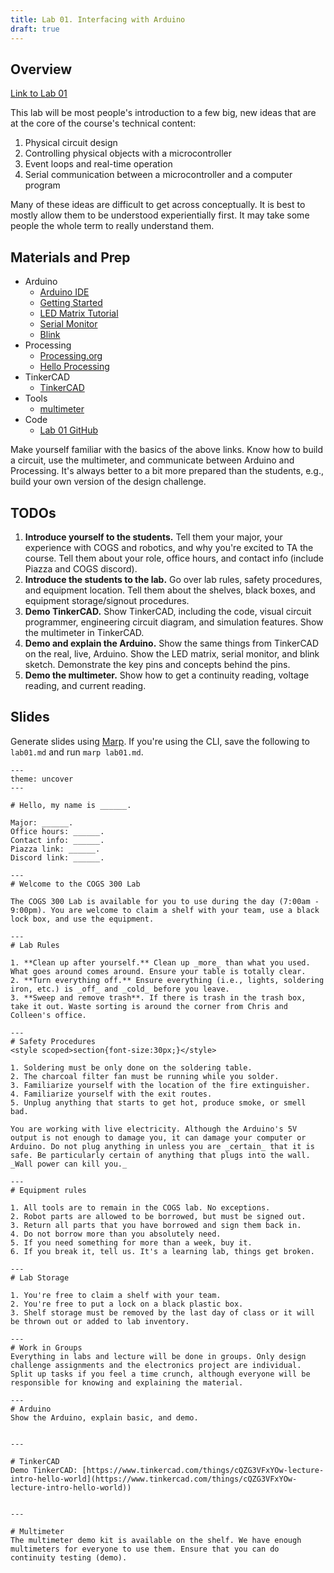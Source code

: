 ```yaml
---
title: Lab 01. Interfacing with Arduino
draft: true
---
```


## Overview
[Link to Lab 01](/labs/lab01)

This lab will be most people's introduction to a few big, new ideas that are at the core of the course's technical content:

1. Physical circuit design
2. Controlling physical objects with a microcontroller
3. Event loops and real-time operation
4. Serial communication between a microcontroller and a computer program

Many of these ideas are difficult to get across conceptually. It is best to mostly allow them to be understood experientially first. It may take some people the whole term to really understand them. 

## Materials and Prep
- Arduino
    - [Arduino IDE](https://www.arduino.cc/en/software)
    - [Getting Started](https://docs.arduino.cc/learn/starting-guide/getting-started-arduino/)
    - [LED Matrix Tutorial](https://docs.arduino.cc/tutorials/uno-r4-wifi/led-matrix/)
    - [Serial Monitor](https://docs.arduino.cc/software/ide-v2/tutorials/ide-v2-serial-monitor/)
    - [Blink](https://docs.arduino.cc/built-in-examples/basics/Blink/)
- Processing
    - [Processing.org](https://processing.org/)
    - [Hello Processing](https://hello.processing.org/)
- TinkerCAD
    - [TinkerCAD](https://www.tinkercad.com/things/cQZG3VFxYOw-lecture-intro-hello-world)
- Tools
    - [multimeter](https://www.sciencebuddies.org/science-fair-projects/references/how-to-use-a-multimeter)
- Code
    - [Lab 01 GitHub](https://github.com/COGS-300/lab01)

Make yourself familiar with the basics of the above links. Know how to build a circuit, use the multimeter, and communicate between Arduino and Processing. It's always better to a bit more prepared than the students, e.g., build your own version of the design challenge.

## TODOs
1. **Introduce yourself to the students.** Tell them your major, your experience with COGS and robotics, and why you're excited to TA the course. Tell them about your role, office hours, and contact info (include Piazza and COGS discord).
2. **Introduce the students to the lab.** Go over lab rules, safety procedures, and equipment location. Tell them about the shelves, black boxes, and equipment storage/signout procedures.
3. **Demo TinkerCAD.** Show TinkerCAD, including the code, visual circuit programmer, engineering circuit diagram, and simulation features. Show the multimeter in TinkerCAD.
4. **Demo and explain the Arduino.** Show the same things from TinkerCAD on the real, live, Arduino. Show the LED matrix, serial monitor, and blink sketch. Demonstrate the key pins and concepts behind the pins.
5. **Demo the multimeter.** Show how to get a continuity reading, voltage reading, and current reading.


## Slides

Generate slides using [Marp](https://github.com/marp-team/marp-cli). If you're using the CLI, save the following to `lab01.md` and run `marp lab01.md`.


```mdx
---
theme: uncover
---

# Hello, my name is ______.

Major: ______.
Office hours: ______.
Contact info: ______.
Piazza link: ______.
Discord link: ______.

---
# Welcome to the COGS 300 Lab

The COGS 300 Lab is available for you to use during the day (7:00am - 9:00pm). You are welcome to claim a shelf with your team, use a black lock box, and use the equipment. 

---
# Lab Rules

1. **Clean up after yourself.** Clean up _more_ than what you used. What goes around comes around. Ensure your table is totally clear.
2. **Turn everything off.** Ensure everything (i.e., lights, soldering iron, etc.) is _off_ and _cold_ before you leave.
3. **Sweep and remove trash**. If there is trash in the trash box, take it out. Waste sorting is around the corner from Chris and Colleen's office.

---
# Safety Procedures
<style scoped>section{font-size:30px;}</style>

1. Soldering must be only done on the soldering table.
2. The charcoal filter fan must be running while you solder.
3. Familiarize yourself with the location of the fire extinguisher.
4. Familiarize yourself with the exit routes.
5. Unplug anything that starts to get hot, produce smoke, or smell bad.

You are working with live electricity. Although the Arduino's 5V output is not enough to damage you, it can damage your computer or Arduino. Do not plug anything in unless you are _certain_ that it is safe. Be particularly certain of anything that plugs into the wall. _Wall power can kill you._

--- 
# Equipment rules

1. All tools are to remain in the COGS lab. No exceptions.
2. Robot parts are allowed to be borrowed, but must be signed out.
3. Return all parts that you have borrowed and sign them back in.
4. Do not borrow more than you absolutely need. 
5. If you need something for more than a week, buy it.
6. If you break it, tell us. It's a learning lab, things get broken.

---
# Lab Storage

1. You're free to claim a shelf with your team.
2. You're free to put a lock on a black plastic box.
3. Shelf storage must be removed by the last day of class or it will be thrown out or added to lab inventory.

---
# Work in Groups
Everything in labs and lecture will be done in groups. Only design challenge assignments and the electronics project are individual. Split up tasks if you feel a time crunch, although everyone will be responsible for knowing and explaining the material.

---
# Arduino
Show the Arduino, explain basic, and demo.


--- 

# TinkerCAD
Demo TinkerCAD: [https://www.tinkercad.com/things/cQZG3VFxYOw-lecture-intro-hello-world](https://www.tinkercad.com/things/cQZG3VFxYOw-lecture-intro-hello-world))


--- 

# Multimeter
The multimeter demo kit is available on the shelf. We have enough multimeters for everyone to use them. Ensure that you can do continuity testing (demo).

```